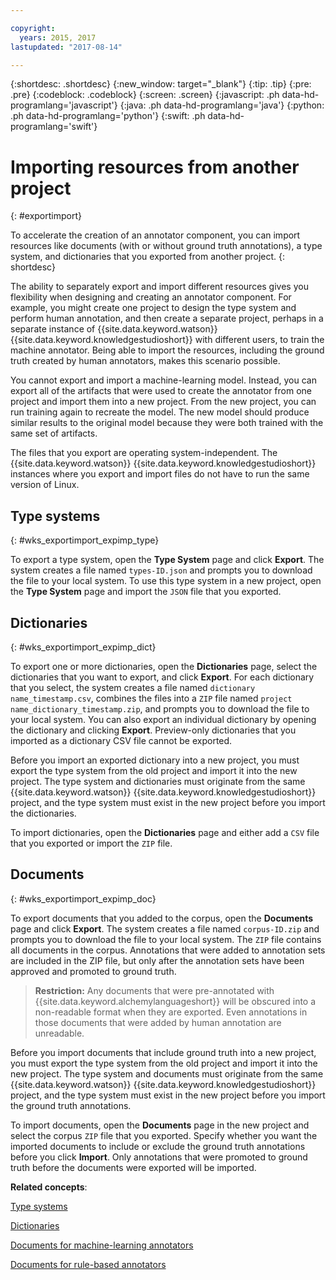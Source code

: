 ```yaml
---

copyright:
  years: 2015, 2017
lastupdated: "2017-08-14"

---
```


{:shortdesc: .shortdesc}
{:new_window: target="_blank"}
{:tip: .tip}
{:pre: .pre}
{:codeblock: .codeblock}
{:screen: .screen}
{:javascript: .ph data-hd-programlang='javascript'}
{:java: .ph data-hd-programlang='java'}
{:python: .ph data-hd-programlang='python'}
{:swift: .ph data-hd-programlang='swift'}

# Importing resources from another project
{: #exportimport}

To accelerate the creation of an annotator component, you can import resources like documents (with or without ground truth annotations), a type system, and dictionaries that you exported from another project.
{: shortdesc}

The ability to separately export and import different resources gives you flexibility when designing and creating an annotator component. For example, you might create one project to design the type system and perform human annotation, and then create a separate project, perhaps in a separate instance of {{site.data.keyword.watson}} {{site.data.keyword.knowledgestudioshort}} with different users, to train the machine annotator. Being able to import the resources, including the ground truth created by human annotators, makes this scenario possible.

You cannot export and import a machine-learning model. Instead, you can export all of the artifacts that were used to create the annotator from one project and import them into a new project. From the new project, you can run training again to recreate the model. The new model should produce similar results to the original model because they were both trained with the same set of artifacts.

The files that you export are operating system-independent. The {{site.data.keyword.watson}} {{site.data.keyword.knowledgestudioshort}} instances where you export and import files do not have to run the same version of Linux.

## Type systems
{: #wks_exportimport_expimp_type}

To export a type system, open the **Type System** page and click **Export**. The system creates a file named `types-ID.json` and prompts you to download the file to your local system. To use this type system in a new project, open the **Type System** page and import the `JSON` file that you exported.

## Dictionaries
{: #wks_exportimport_expimp_dict}

To export one or more dictionaries, open the **Dictionaries** page, select the dictionaries that you want to export, and click **Export**. For each dictionary that you select, the system creates a file named `dictionary name_timestamp.csv`, combines the files into a `ZIP` file named `project name_dictionary_timestamp.zip`, and prompts you to download the file to your local system. You can also export an individual dictionary by opening the dictionary and clicking **Export**. Preview-only dictionaries that you imported as a dictionary CSV file cannot be exported.

Before you import an exported dictionary into a new project, you must export the type system from the old project and import it into the new project. The type system and dictionaries must originate from the same {{site.data.keyword.watson}} {{site.data.keyword.knowledgestudioshort}} project, and the type system must exist in the new project before you import the dictionaries.

To import dictionaries, open the **Dictionaries** page and either add a `CSV` file that you exported or import the `ZIP` file.

## Documents
{: #wks_exportimport_expimp_doc}

To export documents that you added to the corpus, open the **Documents** page and click **Export**. The system creates a file named `corpus-ID.zip` and prompts you to download the file to your local system. The `ZIP` file contains all documents in the corpus. Annotations that were added to annotation sets are included in the ZIP file, but only after the annotation sets have been approved and promoted to ground truth.

> **Restriction:** Any documents that were pre-annotated with {{site.data.keyword.alchemylanguageshort}} will be obscured into a non-readable format when they are exported. Even annotations in those documents that were added by human annotation are unreadable.

Before you import documents that include ground truth into a new project, you must export the type system from the old project and import it into the new project. The type system and documents must originate from the same {{site.data.keyword.watson}} {{site.data.keyword.knowledgestudioshort}} project, and the type system must exist in the new project before you import the ground truth annotations.

To import documents, open the **Documents** page in the new project and select the corpus `ZIP` file that you exported. Specify whether you want the imported documents to include or exclude the ground truth annotations before you click **Import**. Only annotations that were promoted to ground truth before the documents were exported will be imported.

**Related concepts**:

[Type systems](/docs/services/knowledge-studio/artifacts.html#wks_typesystem)

[Dictionaries](/docs/services/knowledge-studio/artifacts.html#wks_dictionaries)

[Documents for machine-learning annotators](/docs/services/knowledge-studio/documents-for-annotation.html#wks_t_docs_intro)

[Documents for rule-based annotators](/docs/services/knowledge-studio/rule-annotator-add-doc.html)
